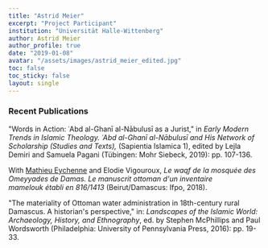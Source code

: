 ```yaml
---
title: "Astrid Meier"
excerpt: "Project Participant"
institution: "Universität Halle-Wittenberg"
author: Astrid Meier
author_profile: true
date: "2019-01-08"
avatar: "/assets/images/astrid_meier_edited.jpg"
toc: false
toc_sticky: false
layout: single
---
```


### Recent Publications

"Words in Action: ʿAbd al-Ghanī al-Nābulusī as a Jurist," in *Early Modern Trends in Islamic Theology. ʿAbd al-Ghanī al-Nābulusī and His Network of Scholarship* *(Studies and Texts),* (Sapientia Islamica 1), edited by Lejla Demiri and Samuela Pagani (Tübingen: Mohr Siebeck, 2019): pp. 107-136.

With [Mathieu Eychenne](https://www.egylandscape.org/members/MathieuEychenne/) and Elodie Vigouroux, *Le waqf de la mosquée des Omeyyades de Damas. Le manuscrit ottoman d'un inventaire mamelouk établi en 816/1413* (Beirut/Damascus: Ifpo, 2018).

"The materiality of Ottoman water administration in 18th-century rural Damascus. A historian's perspective," in: *Landscapes of the Islamic World: Archaeology, History, and Ethnography*, ed. by Stephen McPhillips and Paul Wordsworth (Philadelphia: University of Pennsylvania Press, 2016): pp. 19-33.

